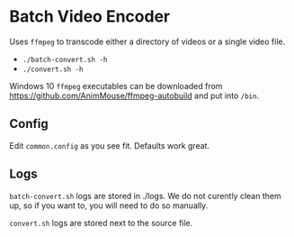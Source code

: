 # Batch Video Encoder

Uses `ffmpeg` to transcode either a directory of videos or a single video file.

* `./batch-convert.sh -h`
* `./convert.sh -h`

Windows 10 `ffmpeg` executables can be downloaded from https://github.com/AnimMouse/ffmpeg-autobuild and put into `/bin`.

## Config

Edit `common.config` as you see fit. Defaults work great.

## Logs

`batch-convert.sh` logs are stored in ./logs. We do not curently clean them up,
so if you want to, you will need to do so manually.

`convert.sh` logs are stored next to the source file.
